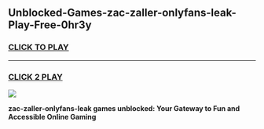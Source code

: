 
## Unblocked-Games-zac-zaller-onlyfans-leak-Play-Free-0hr3y
<h3>
<a href="https://premium76.site?title=zac-zaller-onlyfans-leak&ref=23A">CLICK TO PLAY</a></h3>
<hr>

<h3>
<a href="https://premium76.site?title=zac-zaller-onlyfans-leak&ref=23A">CLICK 2 PLAY</a>
  
</h3>

<a href="https://premium76.site?title=zac-zaller-onlyfans-leak&ref=23A"><img src="https://clearcache.store/games.png"></a>


**zac-zaller-onlyfans-leak games unblocked: Your Gateway to Fun and Accessible Online Gaming**
